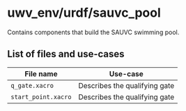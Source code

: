 # uwv_env/urdf/sauvc_pool

Contains components that build the SAUVC swimming pool.

## List of files and use-cases
| File name | Use-case |
| --- | --- |
| `q_gate.xacro` | Describes the qualifying gate |
| `start_point.xacro` | Describes the qualifying gate |
